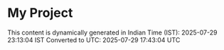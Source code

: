 # My Project

This content is dynamically generated in Indian Time (IST): 2025-07-29 23:13:04 IST
Converted to UTC: 2025-07-29 17:43:04 UTC
